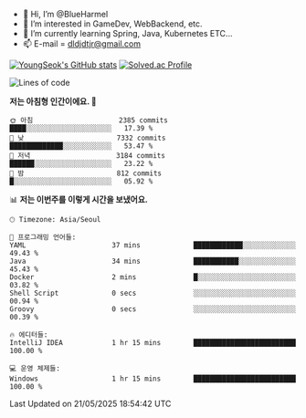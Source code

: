 - 👋 Hi, I’m @BlueHarmel
- 👀 I’m interested in GameDev, WebBackend, etc.
- 🌱 I’m currently learning Spring, Java, Kubernetes ETC...
- 📫 E-mail = dldjdtjr@gmail.com

[![YoungSeok's GitHub stats](https://github-readme-stats.vercel.app/api?username=BlueHarmel&show_icons=true&theme=transparent)](https://github.com/anuraghazra/github-readme-stats)
[![Solved.ac Profile](http://mazassumnida.wtf/api/v2/generate_badge?boj=dldjdtjr)](https://solved.ac/dldjdtjr/)

<!--START_SECTION:waka-->
![Lines of code](https://img.shields.io/badge/%EC%A0%80%EB%8A%94%20%EC%97%AC%ED%83%9C%EA%B9%8C%EC%A7%80%20-46.3%20million%20%EC%A4%84%EC%9D%98%20%EC%BD%94%EB%93%9C%EB%A5%BC%20%EC%9E%91%EC%84%B1%ED%96%88%EC%96%B4%EC%9A%94.-blue)

**저는 아침형 인간이에요. 🐤** 

```text
🌞 아침                     2385 commits        ████░░░░░░░░░░░░░░░░░░░░░   17.39 % 
🌆 낮　                     7332 commits        █████████████░░░░░░░░░░░░   53.47 % 
🌃 저녁                     3184 commits        ██████░░░░░░░░░░░░░░░░░░░   23.22 % 
🌙 밤　                     812 commits         █░░░░░░░░░░░░░░░░░░░░░░░░   05.92 % 
```


📊 **저는 이번주를 이렇게 시간을 보냈어요.** 

```text
🕑︎ Timezone: Asia/Seoul

💬 프로그래밍 언어들: 
YAML                     37 mins             ████████████░░░░░░░░░░░░░   49.43 % 
Java                     34 mins             ███████████░░░░░░░░░░░░░░   45.43 % 
Docker                   2 mins              █░░░░░░░░░░░░░░░░░░░░░░░░   03.82 % 
Shell Script             0 secs              ░░░░░░░░░░░░░░░░░░░░░░░░░   00.94 % 
Groovy                   0 secs              ░░░░░░░░░░░░░░░░░░░░░░░░░   00.39 % 

🔥 에디터들: 
IntelliJ IDEA            1 hr 15 mins        █████████████████████████   100.00 % 

💻 운영 체제들: 
Windows                  1 hr 15 mins        █████████████████████████   100.00 % 
```


 Last Updated on 21/05/2025 18:54:42 UTC
<!--END_SECTION:waka-->
<!---
BlueHarmel/BlueHarmel is a ✨ special ✨ repository because its `README.md` (this file) appears on your GitHub profile.
You can click the Preview link to take a look at your changes.
--->

